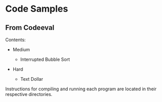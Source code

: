 # Code Samples
## From Codeeval

Contents:
* Medium
  * Interrupted Bubble Sort

* Hard
  * Text Dollar

Instructions for compiling and running each program are located in their respective directories.
